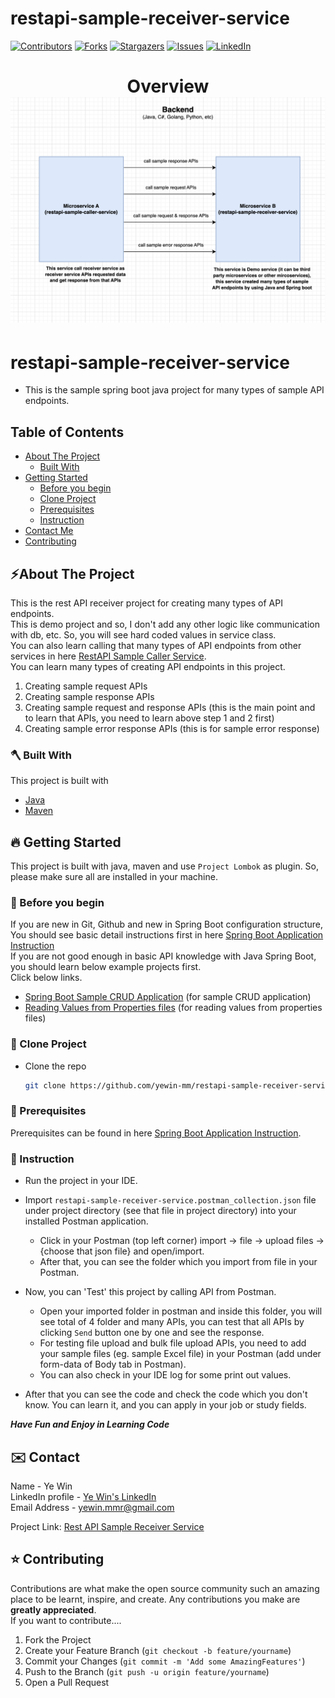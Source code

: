 # restapi-sample-receiver-service
<!-- PROJECT SHIELDS -->

<!--
*** I'm using markdown "reference style" links for readability.
*** Reference links are enclosed in brackets [ ] instead of parentheses ( ).
*** See the bottom of this document for the declaration of the reference variables
*** for contributors-url, forks-url, etc. This is an optional, concise syntax you may use.
*** https://www.markdownguide.org/basic-syntax/#reference-style-links
-->
[![Contributors][contributors-shield]][contributors-url]
[![Forks][forks-shield]][forks-url]
[![Stargazers][stars-shield]][stars-url]
[![Issues][issues-shield]][issues-url]
[![LinkedIn][linkedin-shield]][linkedin-url]

<!-- MARKDOWN LINKS & IMAGES -->
<!-- https://www.markdownguide.org/basic-syntax/#reference-style-links -->
[contributors-shield]: https://img.shields.io/github/contributors/yewin-mm/restapi-sample-receiver-service.svg?style=for-the-badge
[contributors-url]: https://github.com/yewin-mm/restapi-sample-receiver-service/graphs/contributors
[forks-shield]: https://img.shields.io/github/forks/yewin-mm/restapi-sample-receiver-service.svg?style=for-the-badge
[forks-url]: https://github.com/yewin-mm/restapi-sample-receiver-service/network/members
[stars-shield]: https://img.shields.io/github/stars/yewin-mm/restapi-sample-receiver-service.svg?style=for-the-badge
[stars-url]: https://github.com/yewin-mm/restapi-sample-receiver-service/stargazers
[issues-shield]: https://img.shields.io/github/issues/yewin-mm/restapi-sample-receiver-service.svg?style=for-the-badge
[issues-url]: https://github.com/yewin-mm/restapi-sample-receiver-service/issues
[linkedin-shield]: https://img.shields.io/badge/-LinkedIn-black.svg?style=for-the-badge&logo=linkedin&colorB=555
[linkedin-url]: https://www.linkedin.com/in/ye-win-1a33a292/
[product-screenshot]: images/screenshot.png


<h1 align="center">
  Overview
  <img src="https://github.com/yewin-mm/restapi-sample-receiver-service/blob/master/github/template/images/overview/restapi_sample_receiver_service.png" /><br/>
</h1>

# restapi-sample-receiver-service
* This is the sample spring boot java project for many types of sample API endpoints.

<!-- TABLE OF CONTENTS -->
## Table of Contents
- [About The Project](#about-the-project)
    - [Built With](#built-with)
- [Getting Started](#getting-started)
    - [Before you begin](#before-you-begin)
    - [Clone Project](#clone-project)
    - [Prerequisites](#prerequisites)
    - [Instruction](#instruction)
- [Contact Me](#contact)
- [Contributing](#Contributing)


<a name="about-the-project"></a>
## ⚡️About The Project
This is the rest API receiver project for creating many types of API endpoints. <br>
This is demo project and so, I don't add any other logic like communication with db, etc.
So, you will see hard coded values in service class. <br>
You can also learn calling that many types of API endpoints from other services in here [RestAPI Sample Caller Service](https://github.com/yewin-mm/restapi-sample-caller-service/tree/master). <br>
You can learn many types of creating API endpoints in this project.
1. Creating sample request APIs
2. Creating sample response APIs
3. Creating sample request and response APIs (this is the main point and to learn that APIs, you need to learn above step 1 and 2 first)
4. Creating sample error response APIs (this is for sample error response)

<a name="built-with"></a>
### 🪓 Built With
This project is built with
* [Java](https://www.oracle.com/au/java/technologies/javase/javase-jdk8-downloads.html)
* [Maven](https://maven.apache.org/download.cgi)


<a name="getting-started"></a>
## 🔥 Getting Started
This project is built with java, maven and use `Project Lombok` as plugin.
So, please make sure all are installed in your machine.


<a name="before-you-begin"></a>
### 🔔 Before you begin
If you are new in Git, Github and new in Spring Boot configuration structure, <br>
You should see basic detail instructions first in here [Spring Boot Application Instruction](https://github.com/yewin-mm/spring-boot-app-instruction)<br>
If you are not good enough in basic API knowledge with Java Spring Boot, you should learn below example projects first. <br>
Click below links.
* [Spring Boot Sample CRUD Application](https://github.com/yewin-mm/spring-boot-sample-crud) (for sample CRUD application)
* [Reading Values from Properties files](https://github.com/yewin-mm/reading-properties-file-values) (for reading values from properties files)



<a name="clone-project"></a>
### 🥡 Clone Project
* Clone the repo
   ```sh
   git clone https://github.com/yewin-mm/restapi-sample-receiver-service.git


<a name="prerequisites"></a>
### 🔑 Prerequisites
Prerequisites can be found in here [Spring Boot Application Instruction](https://github.com/yewin-mm/spring-boot-app-instruction).


<a name="instruction"></a>
### 📝 Instruction
* Run the project in your IDE.

* Import `restapi-sample-receiver-service.postman_collection.json` file under project directory (see that file in project directory) into your installed Postman application.
    * Click in your Postman (top left corner) import -> file -> upload files -> {choose that json file} and open/import.
    * After that, you can see the folder which you import from file in your Postman.
* Now, you can 'Test' this project by calling API from Postman.
    * Open your imported folder in postman and inside this folder, you will see total of 4 folder and many APIs, you can test that all APIs by clicking `Send` button one by one and see the response.
    * For testing file upload and bulk file upload APIs, you need to add your sample files (eg. sample Excel file) in your Postman (add under form-data of Body tab in Postman).
    * You can also check in your IDE log for some print out values.

* After that you can see the code and check the code which you don't know. You can learn it, and you can apply in your job or study fields.

***Have Fun and Enjoy in Learning Code***


<a name="contact"></a>
## ✉️ Contact
Name - Ye Win <br> LinkedIn profile -  [Ye Win's LinkedIn](https://www.linkedin.com/in/ye-win-1a33a292/)  <br> Email Address - yewin.mmr@gmail.com

Project Link: [Rest API Sample Receiver Service](https://github.com/yewin-mm/restapi-sample-receiver-service)


<a name="contributing"></a>
## ⭐ Contributing
Contributions are what make the open source community such an amazing place to be learnt, inspire, and create. Any contributions you make are **greatly appreciated**.
<br>If you want to contribute....
1. Fork the Project
2. Create your Feature Branch (`git checkout -b feature/yourname`)
3. Commit your Changes (`git commit -m 'Add some AmazingFeatures'`)
4. Push to the Branch (`git push -u origin feature/yourname`)
5. Open a Pull Request
